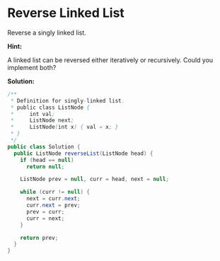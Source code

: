 # Reverse Linked List

Reverse a singly linked list.

**Hint:**

A linked list can be reversed either iteratively or recursively. Could you implement both?

**Solution:**
```java
/**
 * Definition for singly-linked list.
 * public class ListNode {
 *     int val;
 *     ListNode next;
 *     ListNode(int x) { val = x; }
 * }
 */
public class Solution {
  public ListNode reverseList(ListNode head) {
    if (head == null)
      return null;

    ListNode prev = null, curr = head, next = null;

    while (curr != null) {
      next = curr.next;
      curr.next = prev;
      prev = curr;
      curr = next;
    }

    return prev;
  }
}
```